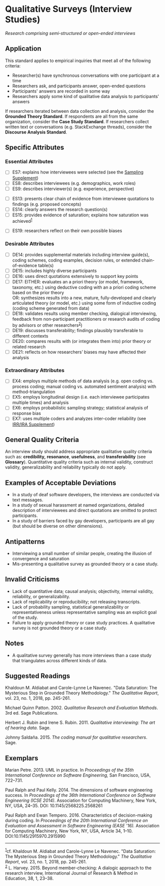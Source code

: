 # Qualitative Surveys (Interview Studies) 
<standard name="Qualitative Surveys (Interview Studies)">

_Research comprising semi-structured or open-ended interviews_

## Application 

This standard applies to empirical inquiries that meet all of the
following criteria:

-   Researcher(s) have synchronous conversations with one participant at
    a time
-   Researchers ask, and participants answer, open-ended questions
-   Participants' answers are recorded in some way
-   Researchers apply some kind of qualitative data analysis to
    participants' answers

If researchers iterated between data collection and analysis, consider
the **Grounded Theory Standard**. If respondents are all from the same
organization, consider the **Case Study Standard**. If researchers
collect written text or conversations (e.g. StackExchange threads),
consider the **Discourse Analysis Standard**.

## Specific Attributes

### Essential Attributes	
<checklist name="Essential">

<method>    
    
- [ ]	ES7: explains how interviewees were selected (see the [Sampling Supplement](https://github.com/acmsigsoft/EmpiricalStandards/blob/master/Supplements/Sampling.md))
- [ ]	ES8: describes interviewees (e.g. demographics, work roles)
- [ ]   ES9: describes interviewer(s) (e.g. experience, perspective)     
    
<results>    
    
- [ ]	ES13: presents clear chain of evidence from interviewee quotations to findings (e.g. proposed concepts)
- [ ]	ES14: clearly answers the research question(s)
- [ ]	ES15: provides evidence of saturation; explains how saturation was achieved<sup>[1](#myfootnote1)</sup>
    
<discussion>
    
 - [ ]   ES19: researchers reflect on their own possible biases   
    
</checklist>
     
### Desirable Attributes	
<checklist name="Desirable">

- [ ]	DE14: provides supplemental materials including interview guide(s), coding schemes, coding examples, decision rules, or extended chain-of-evidence table(s)
- [ ]	DE15: includes highly diverse participants
- [ ]	DE16: uses direct quotations extensively to support key points
- [ ]	DE17: EITHER: evaluates an a priori theory (or model, framework, taxonomy, etc.) using deductive coding with an a priori coding scheme based on the prior theory    
     OR: synthesizes results into a new, mature, fully-developed and clearly articulated theory (or model, etc.) using some form of inductive coding (coding scheme generated from data)
- [ ]   DE18: validates results using member checking, dialogical interviewing, feedback from non-participant practitioners or research audits of coding by advisors or other researchers<sup>[2](#myfootnote2)</sup>)
- [ ]	DE19: discusses transferability; findings plausibly transferable to different contexts
- [ ]	DE20: compares results with (or integrates them into) prior theory or related research
- [ ]	DE21: reflects on how researchers’ biases may have affected their analysis
</checklist>
     
### Extraordinary Attributes	
<checklist name="Extraordinary">

- [ ]	EX4: employs multiple methods of data analysis (e.g. open coding vs. process coding; manual coding vs. automated sentiment analysis) with method-triangulation
- [ ]	EX5: employs longitudinal design (i.e. each interviewee participates multiple times) and analysis
- [ ]	EX6: employs probabilistic sampling strategy; statistical analysis of response bias
- [ ]	EX7: uses multiple coders and analyzes inter-coder reliability (see [IRR/IRA Supplement](https://github.com/acmsigsoft/EmpiricalStandards/blob/master/Supplements/InterRaterReliabilityAndAgreement.md))
</checklist>

## General Quality Criteria

An interview study should address appropriate qualitative quality
criteria such as: **credibility,** **resonance**, **usefulness**, and
**transferability** (see **Glossary**). Quantitative quality criteria
such as internal validity, construct validity, generalizability and
reliability typically do not apply.

## Examples of Acceptable Deviations

-   In a study of deaf software developers, the interviews are conducted
    via text messages.
-   In a study of sexual harassment at named organizations, detailed
    description of interviewees and direct quotations are omitted to
    protect participants.
-   In a study of barriers faced by gay developers, participants are all
    gay (but should be diverse on other dimensions).

## Antipatterns 

-   Interviewing a small number of similar people, creating the illusion
    of convergence and saturation
-   Mis-presenting a qualitative survey as grounded theory or a case
    study.

## Invalid Criticisms 

-   Lack of quantitative data; causal analysis; objectivity, internal
    validity, reliability, or generalizability.
-   Lack of replicability or reproducibility; not releasing transcripts.
-   Lack of probability sampling, statistical generalizability or
    representativeness unless representative sampling was an explicit
    goal of the study.
-   Failure to apply grounded theory or case study practices. A
    qualitative survey is not grounded theory or a case study.

## Notes 

-   A qualitative survey generally has more interviews than a case study
    that triangulates across different kinds of data.

## Suggested Readings 

Khaldoun M. Aldiabat and Carole-Lynne Le Navenec. "Data Saturation: The Mysterious Step in Grounded Theory Methodology." _The Qualitative Report_, vol. 23, no. 1, 2018, pp. 245-261.
    
Michael Quinn Patton. 2002. *Qualitative Research and Evaluation Methods*. 3rd ed. Sage Publications.

Herbert J. Rubin and Irene S. Rubin. 2011. *Qualitative interviewing: The art of hearing data*. Sage.

Johnny Saldaña. 2015. *The coding manual for qualitative researchers*. Sage.

## Exemplars 

Marian Petre. 2013. UML in practice. In *Proceedings of the 35th International Conference on Software Engineering,* San Francisco, USA, 722–731.

Paul Ralph and Paul Kelly. 2014. The dimensions of software engineering success. In *Proceedings of the 36th International Conference on Software Engineering (ICSE 2014)*. Association for Computing Machinery, New York, NY, USA, 24–35. DOI: 10.1145/2568225.2568261

Paul Ralph and Ewan Tempero. 2016. Characteristics of decision-making during coding. In *Proceedings of the 20th International Conference on Evaluation and Assessment in Software Engineering (EASE '16).* Association for Computing Machinery, New York, NY, USA, Article 34, 1–10. DOI:10.1145/2915970.2915990

---
<footnote><sup>[1](#myfootnote1)</sup>cf. Khaldoun M. Aldiabat and Carole-Lynne Le Navenec. "Data Saturation: The Mysterious Step in Grounded Theory Methodology." _The Qualitative Report_, vol. 23, no. 1, 2018, pp. 245-261.</footnote><br> 
<footnote><sup>[2](#myfootnote2)</sup> L. Harvey. 2015. Beyond member-checking: A dialogic approach to the research interview, International Journal of Research & Method in Education, 38, 1, 23–38.</footnote><br>
</standard>
